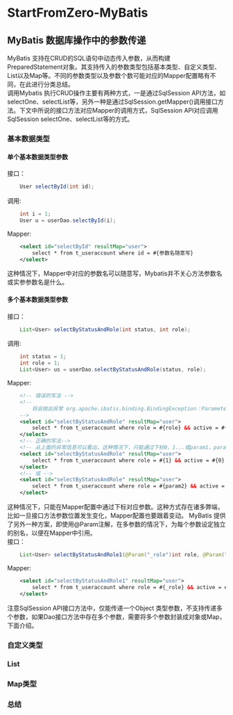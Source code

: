 # StartFromZero-MyBatis
## MyBatis 数据库操作中的参数传递
MyBatis 支持在CRUD的SQL语句中动态传入参数，从而构建PreparedStatement对象。其支持传入的参数类型包括基本类型、自定义类型、List以及Map等。不同的参数类型以及参数个数可能对应的Mapper配置略有不同，在此进行分类总结。  
调用Mybatis 执行CRUD操作主要有两种方式，一是通过SqlSession API方法，如selectOne、selectList等，另外一种是通过SqlSession.getMapper()调用接口方法。下文中所说的接口方法对应Mapper的调用方式，SqlSession API对应调用SqlSession selectOne、selectList等的方式。
### 基本数据类型
#### 单个基本数据类型参数
接口：
```java
	User selectById(int id);
```
调用:
```java
	int i = 1;
	User u = userDao.selectById(i);
```
Mapper:
```xml
	<select id="selectById" resultMap="user">
		select * from t_useraccount where id = #{参数名随意写}
	</select>
```
这种情况下，Mapper中对应的参数名可以随意写，Mybatis并不关心方法参数名或实参参数名是什么。
#### 多个基本数据类型参数
接口：
```java
	List<User> selectByStatusAndRole(int status, int role);
```
调用:
```java
	int status = 1;
	int role = 1;
	List<User> us = userDao.selectByStatusAndRole(status, role);
```
Mapper:
```xml
	<!-- 错误的写法 -->
	<!-- 
		将会抛出异常 org.apache.ibatis.binding.BindingException：Parameter 'role' not found. Available parameters are [1, 0, param1, param2]
	-->
	<select id="selectByStatusAndRole" resultMap="user">
		select * from t_useraccount where role = #{role} && active = #{status};
	</select>
	<!-- 正确的写法-->
	<!-- 从上面的异常信息可以看出，这种情况下，只能通过下标0，1...或param1，param2...对应接口方法中的参数 -->
	<select id="selectByStatusAndRole" resultMap="user">
		select * from t_useraccount where role = #{1} && active = #{0};
	</select>
	<!-- 或 -->
	<select id="selectByStatusAndRole" resultMap="user">
		select * from t_useraccount where role = #{param2} && active = #{param1};
	</select>
```
这种情况下，只能在Mapper配置中通过下标对应参数。这种方式存在诸多弊端，比如一旦接口方法参数位置发生变化，Mapper配置也要跟着变动。  MyBatis 提供了另外一种方案，即使用@Param注解，在多参数的情况下，为每个参数设定独立的别名，以便在Mapper中引用。  
接口：
```java
	List<User> selectByStatusAndRole1(@Param("_role")int role, @Param("_status")int status);
```
Mapper:
```xml
	<select id="selectByStatusAndRole1" resultMap="user">
		select * from t_useraccount where role = #{_role} && active = #{_status};
	</select>
```
注意SqlSession API接口方法中，仅能传递一个Object 类型参数，不支持传递多个参数，如果Dao接口方法中存在多个参数，需要将多个参数封装成对象或Map，下面介绍。
### 自定义类型
### List
### Map类型
### 总结